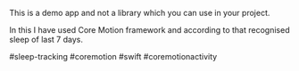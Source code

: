This is a demo app and not a library which you can use in your project.

In this I have used Core Motion framework and according to that recognised sleep of last 7 days.



#sleep-tracking #coremotion #swift #coremotionactivity
